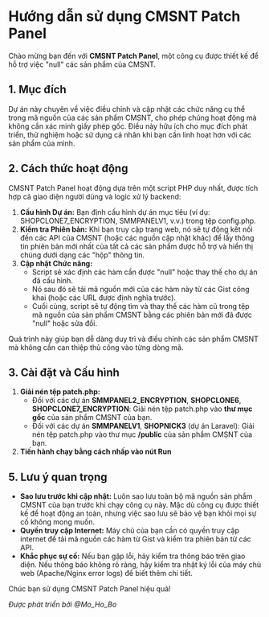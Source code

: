 # **Hướng dẫn sử dụng CMSNT Patch Panel**

Chào mừng bạn đến với **CMSNT Patch Panel**, một công cụ được thiết kế để hỗ trợ việc "null" các sản phẩm của CMSNT.

## **1\. Mục đích**

Dự án này chuyên về việc điều chỉnh và cập nhật các chức năng cụ thể trong mã nguồn của các sản phẩm CMSNT, cho phép chúng hoạt động mà không cần xác minh giấy phép gốc. Điều này hữu ích cho mục đích phát triển, thử nghiệm hoặc sử dụng cá nhân khi bạn cần linh hoạt hơn với các sản phẩm của mình.

## **2\. Cách thức hoạt động**

CMSNT Patch Panel hoạt động dựa trên một script PHP duy nhất, được tích hợp cả giao diện người dùng và logic xử lý backend:

1. **Cấu hình Dự án:** Bạn định cấu hình dự án mục tiêu (ví dụ: SHOPCLONE7_ENCRYPTION, SMMPANELV1, v.v.) trong tệp config.php.
2. **Kiểm tra Phiên bản:** Khi bạn truy cập trang web, nó sẽ tự động kết nối đến các API của CMSNT (hoặc các nguồn cập nhật khác) để lấy thông tin phiên bản mới nhất của tất cả các sản phẩm được hỗ trợ và hiển thị chúng dưới dạng các "hộp" thông tin.
3. **Cập nhật Chức năng:**
    - Script sẽ xác định các hàm cần được "null" hoặc thay thế cho dự án đã cấu hình.
    - Nó sau đó sẽ tải mã nguồn mới của các hàm này từ các Gist công khai (hoặc các URL được định nghĩa trước).
    - Cuối cùng, script sẽ tự động tìm và thay thế các hàm cũ trong tệp mã nguồn của sản phẩm CMSNT bằng các phiên bản mới đã được "null" hoặc sửa đổi.

Quá trình này giúp bạn dễ dàng duy trì và điều chỉnh các sản phẩm CMSNT mà không cần can thiệp thủ công vào từng dòng mã.

## **3\. Cài đặt và Cấu hình**

1. **Giải nén tệp patch.php:**
    - Đối với các dự án **SMMPANEL2_ENCRYPTION**, **SHOPCLONE6**, **SHOPCLONE7_ENCRYPTION**: Giải nén tệp patch.php vào **thư mục gốc** của sản phẩm CMSNT của bạn.
    - Đối với các dự án **SMMPANELV1**, **SHOPNICK3** (dự án Laravel): Giải nén tệp patch.php vào thư mục **/public** của sản phẩm CMSNT của bạn.
2. **Tiến hành chạy bằng cách nhấp vào nút Run**

## **5\. Lưu ý quan trọng**

- **Sao lưu trước khi cập nhật:** Luôn sao lưu toàn bộ mã nguồn sản phẩm CMSNT của bạn trước khi chạy công cụ này. Mặc dù công cụ được thiết kế để hoạt động an toàn, nhưng việc sao lưu sẽ bảo vệ bạn khỏi mọi sự cố không mong muốn.
- **Quyền truy cập Internet:** Máy chủ của bạn cần có quyền truy cập internet để tải mã nguồn các hàm từ Gist và kiểm tra phiên bản từ các API.
- **Khắc phục sự cố:** Nếu bạn gặp lỗi, hãy kiểm tra thông báo trên giao diện. Nếu thông báo không rõ ràng, hãy kiểm tra nhật ký lỗi của máy chủ web (Apache/Nginx error logs) để biết thêm chi tiết.

Chúc bạn sử dụng CMSNT Patch Panel hiệu quả!

_Được phát triển bởi @Mo_Ho_Bo_